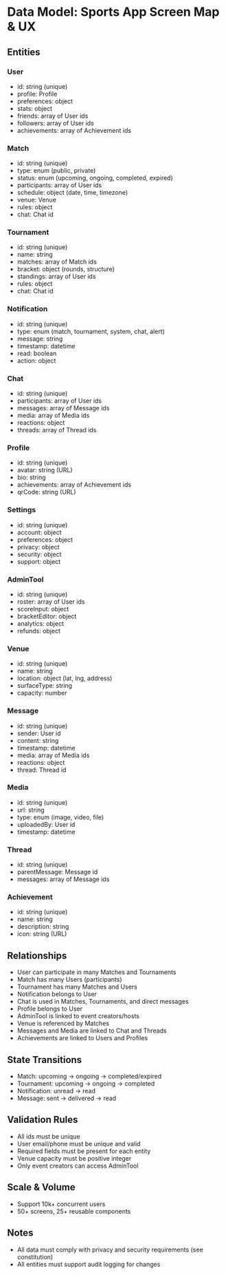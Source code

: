 # Data Model: Sports App Screen Map & UX

## Entities

### User

- id: string (unique)
- profile: Profile
- preferences: object
- stats: object
- friends: array of User ids
- followers: array of User ids
- achievements: array of Achievement ids

### Match

- id: string (unique)
- type: enum (public, private)
- status: enum (upcoming, ongoing, completed, expired)
- participants: array of User ids
- schedule: object (date, time, timezone)
- venue: Venue
- rules: object
- chat: Chat id

### Tournament

- id: string (unique)
- name: string
- matches: array of Match ids
- bracket: object (rounds, structure)
- standings: array of User ids
- rules: object
- chat: Chat id

### Notification

- id: string (unique)
- type: enum (match, tournament, system, chat, alert)
- message: string
- timestamp: datetime
- read: boolean
- action: object

### Chat

- id: string (unique)
- participants: array of User ids
- messages: array of Message ids
- media: array of Media ids
- reactions: object
- threads: array of Thread ids

### Profile

- id: string (unique)
- avatar: string (URL)
- bio: string
- achievements: array of Achievement ids
- qrCode: string (URL)

### Settings

- id: string (unique)
- account: object
- preferences: object
- privacy: object
- security: object
- support: object

### AdminTool

- id: string (unique)
- roster: array of User ids
- scoreInput: object
- bracketEditor: object
- analytics: object
- refunds: object

### Venue

- id: string (unique)
- name: string
- location: object (lat, lng, address)
- surfaceType: string
- capacity: number

### Message

- id: string (unique)
- sender: User id
- content: string
- timestamp: datetime
- media: array of Media ids
- reactions: object
- thread: Thread id

### Media

- id: string (unique)
- url: string
- type: enum (image, video, file)
- uploadedBy: User id
- timestamp: datetime

### Thread

- id: string (unique)
- parentMessage: Message id
- messages: array of Message ids

### Achievement

- id: string (unique)
- name: string
- description: string
- icon: string (URL)

## Relationships

- User can participate in many Matches and Tournaments
- Match has many Users (participants)
- Tournament has many Matches and Users
- Notification belongs to User
- Chat is used in Matches, Tournaments, and direct messages
- Profile belongs to User
- AdminTool is linked to event creators/hosts
- Venue is referenced by Matches
- Messages and Media are linked to Chat and Threads
- Achievements are linked to Users and Profiles

## State Transitions

- Match: upcoming → ongoing → completed/expired
- Tournament: upcoming → ongoing → completed
- Notification: unread → read
- Message: sent → delivered → read

## Validation Rules

- All ids must be unique
- User email/phone must be unique and valid
- Required fields must be present for each entity
- Venue capacity must be positive integer
- Only event creators can access AdminTool

## Scale & Volume

- Support 10k+ concurrent users
- 50+ screens, 25+ reusable components

## Notes

- All data must comply with privacy and security requirements (see constitution)
- All entities must support audit logging for changes
